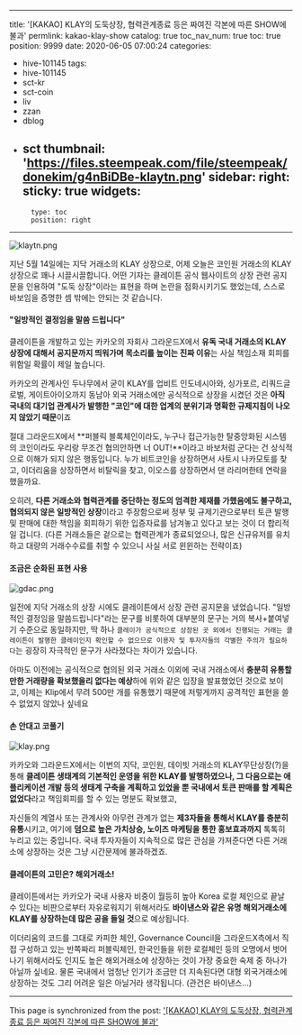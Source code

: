 
---
title: '[KAKAO] KLAY의 도둑상장, 협력관계종료 등은 짜여진 각본에 따른 SHOW에 불과'
permlink: kakao-klay-show
catalog: true
toc_nav_num: true
toc: true
position: 9999
date: 2020-06-05 07:00:24
categories:
- hive-101145
tags:
- hive-101145
- sct-kr
- sct-coin
- liv
- zzan
- dblog
- sct
thumbnail: 'https://files.steempeak.com/file/steempeak/donekim/g4nBiDBe-klaytn.png'
sidebar:
    right:
        sticky: true
widgets:
    -
        type: toc
        position: right
---


![klaytn.png](https://files.steempeak.com/file/steempeak/donekim/g4nBiDBe-klaytn.png)

지난 5월 14일에는 지닥 거래소의 KLAY 상장으로, 어제 오늘은 코인원 거래소의 KLAY상장으로 꽤나 시끌시끌합니다. 어떤 기자는 클레이튼 공식 웹사이트의 상장 관련 공지문을 인용하여 "도둑 상장"이라는 표현을 하며 논란을 점화시키기도 했었는데, 스스로 바보임을 증명한 셈 밖에는 안되는 것 같습니다.

#### "일방적인 결정임을 말씀 드립니다"

클레이튼을 개발하고 있는 카카오의 자회사 그라운드X에서 **유독 국내 거래소의 KLAY 상장에 대해서 공지문까지 띄워가며 목소리를 높이는 진짜 이유**는 사실 책임소재 회피를 위함일 확률이 제일 높습니다.

카카오의 관계사인 두나무에서 굳이 KLAY를 업비트 인도네시아와, 싱가포르, 리쿼드글로벌, 게이트아이오까지 동남아 외국 거래소에만 공식적으로 상장을 시켰던 것은 **아직 국내의 대기업 관계사가 발행한 "코인"에 대한 업계의 분위기과 명확한 규제지침이 나오지 않았기 때문**이죠

절대 그라운드X에서 **퍼블릭 블록체인이라도, 누구나 접근가능한 탈중앙화된 시스템의 코인이라도 우리랑 무조건 협의안하면 너 OUT!**이라고 바보처럼 군다는 건 상식적으로 이해가 되지 않은 행동입니다. 누가 비트코인을 상장하면서 사토시 나카모토를 찾고, 이더리움을 상장하면서 비탈릭을 찾고, 이오스를 상장하면서 댄 라리머한테 연락을 했을까요. 

오히려, **다른 거래소와 협력관계를 중단하는 정도의 엄격한 제재를 가했음에도 불구하고, 협의되지 않은 일방적인 상장**이라고 주장함으로써 정부 및 규제기관으로부터 토큰 발행 및 판매에 대한 책임을 회피하기 위한 입증자료를 남겨놓고 있다고 보는 것이 더 합리적일 겁니다. (다른 거래소들은 겉으로는 협력관계가 종료되었으나, 많은 신규유저를 유치하고 대량의 거래수수료를 취할 수 있으니 사실 서로 윈윈하는 전략이죠)


#### 조금은 순화된 표현 사용

![gdac.png](https://files.steempeak.com/file/steempeak/donekim/C7Ue0HM7-gdac.png)

일전에 지닥 거래소의 상장 시에도 클레이튼에서 상장 관련 공지문을 냈었습니다. "일방적인 결정임을 말씀드립니다"라는 문구를 비롯하여 대부분의 문구는 거의 복사+붙여넣기 수준으로 동일하지만, 딱 하나 `클레이가 공식적으로 상장된 곳 외에서 진행되는 거래는 클레이튼이 발행한 클레이인지 확인할 수 없으므로 이용자 및 투자자들의 각별한 주의가 필요하다`는 굉장히 자극적인 문구가 사라졌다는 차이가 있습니다.

아마도 이전에는 공식적으로 협의된 외국 거래소 이외에 국내 거래소에서 **충분히 유통할만한 거래량을 확보했을리 없다는 예상**하에 위와 같은 입장을 발표했었던 것으로 보이고, 이제는 Klip에서 무려 500만 개를 유통했기 때문에 저렇게까지 공격적인 표현을 쓸수 없었지 않았나 싶네요

#### 손 안대고 코풀기

![klay.png](https://files.steempeak.com/file/steempeak/donekim/Kcam3zU5-klay.png)

카카오와 그라운드X에서는 이번의 지닥, 코인원, 데이빗 거래소의 KLAY무단상장(?)을 통해 **클레이튼 생태계의 기본적인 운영을 위한 KLAY를 발행하였으나, 그 다음으로는 애플리케이션 개발 등의 생태계 구축을 계획하고 있었을 뿐 국내에서 토큰 판매를 할 계획은 없었다**라고 책임회피를 할 수 있는 명분도 확보했고, 

자신들의 계열사 또는 관계사와 아무런 관계가 없는 **제3자들을 통해서 KLAY를 충분히 유통**시키고, 여기에 **덤으로 높은 가치상승, 노이즈 마케팅을 통한 홍보효과까지** 톡톡히 누리고 있는 중입니다. 국내 투자자들이 지속적으로 많은 관심을 가져준다면 다른 거래소에 상장하는 것은 그냥 시간문제에 불과하겠죠.

#### 클레이튼의 고민은? 해외거래소!

클레이튼에서는 카카오가 국내 사용자 비중이 월등히 높아 Korea 로컬 체인으로 끝날 수 있다는 비판으로부터 자유로워지기 위해서라도 **바이낸스와 같은 유명 해외거래소에 KLAY를 상장하는데 많은 공을 들일 것**으로 예상됩니다. 

이더리움의 코드를 그대로 카피한 체인, Governance Council을 그라운드X측에서 직접 구성하고 있는 반쪽짜리 퍼블릭체인, 한국인들을 위한 로컬체인 등의 오명에서 벗어나기 위해서라도 인지도 높은 해외거래소에 상장하는 것이 가장 중요한 숙제 중 하나가 아닐까 싶네요. 물론 국내에서 엄청난 인기가 조금만 더 지속된다면 대형 외국거래소에 상장하는 것도 그리 어려운 일은 아닐거라 생각됩니다. (관건은 바이낸스...)

- - -

This page is synchronized from the post: ['[KAKAO] KLAY의 도둑상장, 협력관계종료 등은 짜여진 각본에 따른 SHOW에 불과'](https://steemit.com/@donekim/kakao-klay-show)
